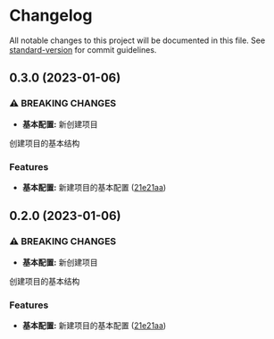 # Changelog

All notable changes to this project will be documented in this file. See [standard-version](https://github.com/conventional-changelog/standard-version) for commit guidelines.

## 0.3.0 (2023-01-06)


### ⚠ BREAKING CHANGES

* **基本配置:** 新创建项目

创建项目的基本结构

### Features

* **基本配置:** 新建项目的基本配置 ([21e21aa](https://github.com/422232268/nextjs-ts-redux-antd-starter/commit/21e21aa3b4ef87eecb224773e3e0c09b73e70505))

## 0.2.0 (2023-01-06)


### ⚠ BREAKING CHANGES

* **基本配置:** 新创建项目

创建项目的基本结构

### Features

* **基本配置:** 新建项目的基本配置 ([21e21aa](https://github.com/422232268/nextjs-ts-redux-antd-starter/commit/21e21aa3b4ef87eecb224773e3e0c09b73e70505))
